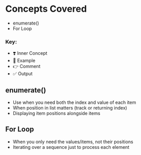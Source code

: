 # Concepts Covered

- enumerate()
- For Loop

### Key:
- ❣️ Inner Concept
- 🦋 Example
- 👉 Comment
- ✅ Output

## enumerate()
- Use when you need both the index and value of each item
- When position in list matters (track or returning index)
- Displaying item positions alongside items

## For Loop
- When you only need the values/items, not their positions
- Iterating over a sequence just to process each element